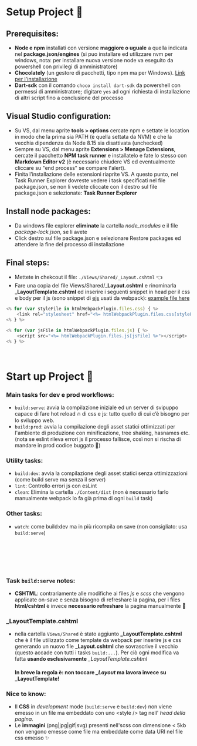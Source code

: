 # Setup Project  🚧

## __Prerequisites__:

- __Node e npm__ installati con versione __maggiore o uguale__ a quella indicata nel __package.json/engines__ (si puo installare ed utilizzare nvm per windows, nota: per installare nuova versione node va eseguito da powershell con privilegi di amministratore)
- __Chocolately__ (un gestore di pacchetti, tipo npm ma per Windows). [Link per l'installazione](https://chocolatey.org/install)
- __Dart-sdk__ con il comando `choco install dart-sdk`  da powershell con permessi di amministratore; digitare `yes` ad ogni richiesta di installazione di altri script fino a conclusione del processo

## __Visual Studio configuration__:

- Su VS, dal menu aprite __tools > options__ cercate npm e settate le location in modo che la prima sia PATH (è quella settata da NVM) e che la vecchia dipendenza da Node 8.15 sia disattivata (unchecked)
- Sempre su VS, dal menu aprite __Extensions > Menage Extensions__, cercate il pacchetto __NPM task runner__ e installatelo e fate lo stesso con __Markdown Editor v2__ (è necessario chiudere VS ed eventualmente cliccare su "end process" se compare l'alert).
- Finita l’installazione delle estensioni riaprite VS. A questo punto, nel Task Runner Explorer dovreste vedere i task specificati nel file package.json, se non li vedete cliccate con il destro sul file package.json e selezionate: __Task Runner Explorer__

## __Install node packages__:
- Da windows file explorer __eliminate__ la cartella _node_modules_ e il file _package-lock.json_, se li avete
- Click destro sul file package.json e selezionare Restore packages ed attendere la fine del processo di installazione

## __Final steps__:
- Mettete in chekcout il file: `./Views/Shared/_Layout.cshtml` 👈
- Fare una copia del file Views/Shared/___Layout.cshtml__ e rinominarla ___LayoutTemplate.cshtml__ ed inserire i seguenti snippet in head per il css e body per il js (sono snippet di [ejs](https://ejs.co/) usati da webpack): [example file here](https://github.com/DavOnGit/webpack-dotnet-kapus/blob/main/_LayoutTemplateExample.cshtml)

```js
<% for (var styleFile in htmlWebpackPlugin.files.css) { %>
    <link rel="stylesheet" href="<%= htmlWebpackPlugin.files.css[styleFile] %>" />
<% } %>
```

```js
<% for (var jsFile in htmlWebpackPlugin.files.js) { %>
    <script src="<%= htmlWebpackPlugin.files.js[jsFile] %>"></script>
<% } %>
```

&nbsp;

# Start up Project 🚀

### Main tasks for dev e prod workflows:
- `build:serve`: avvia la compilazione iniziale ed un server di svipuppo capace di fare hot reload 🔥 di css e js: tutto quello di cui c’è bisogno per lo sviluppo web.
- `build:prod`: avvia la compilazione degli asset statici ottimizzati per l'ambiente di produzione con minificazione, tree shaking, hasnames etc. (nota se eslint rileva errori js il processo fallisce, così non si rischa di mandare in prod codice buggato 🐛)

### Utility tasks:
- `build:dev`: avvia la compilazione degli asset statici senza ottimizzazioni (come build serve ma senza il server)
- `lint`: Controllo errori js con esLint
- `clean`: Elimina la cartella `./Content/dist` (non è necessario farlo manualmente webpack lo fa già prima di ogni `build` task)

### Other tasks:
- `watch`: come build:dev ma in più ricompila on save (non consigliato: usa `build:serve`)

&nbsp;
------
&nbsp;

### Task `build:serve` notes:

- __CSHTML__: contrariamente alle modifiche ai files _js_ e _scss_ che vengono applicate on-save e senza bisogno di refreshare la pagina, per i files __html/cshtml__ è invece __necessario refreshare__ la pagina manualmente 🚴️


### **_LayoutTemplate.cshtml**
- nella cartella `Views/Shared` è stato aggiunto **_LayoutTemplate.cshtml** che è il file utilizzato come template da webpack per inserire js e css generando un nuovo file **_Layout.cshtml** che sovrascrive il vecchio (questo accade con tutti i tasks `build:...`). Per ciò ogni modifica va fatta __usando esclusivamente__ *_LayoutTemplate.cshtml*

    #### In breve la regola è: __non toccare__ *_Layout* ma lavora invece su **_LayoutTemplate**!

### __Nice to know__:
- Il __CSS__ in _development_ mode (`build:serve` e `build:dev`) non viene emesso in un file ma embeddato con uno \<style /\> tag nell' _head della pagina_.
- Le __immagini__ (png|jpg|gif|svg) presenti nell'scss con dimensione < 5kb non vengono emesse come file ma embeddate come data URI nel file css emesso ✨
